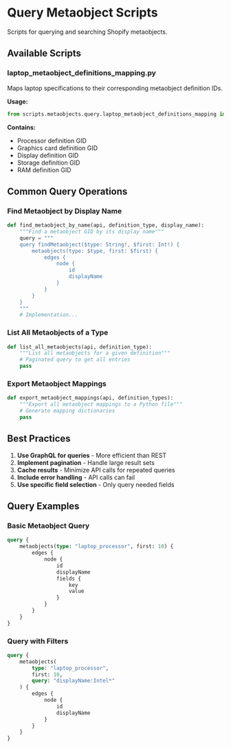# Query Metaobject Scripts

Scripts for querying and searching Shopify metaobjects.

## Available Scripts

### laptop_metaobject_definitions_mapping.py
Maps laptop specifications to their corresponding metaobject definition IDs.

**Usage:**
```python
from scripts.metaobjects.query.laptop_metaobject_definitions_mapping import LAPTOP_METAOBJECT_DEFINITIONS
```

**Contains:**
- Processor definition GID
- Graphics card definition GID  
- Display definition GID
- Storage definition GID
- RAM definition GID

## Common Query Operations

### Find Metaobject by Display Name
```python
def find_metaobject_by_name(api, definition_type, display_name):
    """Find a metaobject GID by its display name"""
    query = """
    query findMetaobject($type: String!, $first: Int!) {
        metaobjects(type: $type, first: $first) {
            edges {
                node {
                    id
                    displayName
                }
            }
        }
    }
    """
    # Implementation...
```

### List All Metaobjects of a Type
```python
def list_all_metaobjects(api, definition_type):
    """List all metaobjects for a given definition"""
    # Paginated query to get all entries
    pass
```

### Export Metaobject Mappings
```python
def export_metaobject_mappings(api, definition_types):
    """Export all metaobject mappings to a Python file"""
    # Generate mapping dictionaries
    pass
```

## Best Practices

1. **Use GraphQL for queries** - More efficient than REST
2. **Implement pagination** - Handle large result sets
3. **Cache results** - Minimize API calls for repeated queries
4. **Include error handling** - API calls can fail
5. **Use specific field selection** - Only query needed fields

## Query Examples

### Basic Metaobject Query
```graphql
query {
    metaobjects(type: "laptop_processor", first: 10) {
        edges {
            node {
                id
                displayName
                fields {
                    key
                    value
                }
            }
        }
    }
}
```

### Query with Filters
```graphql
query {
    metaobjects(
        type: "laptop_processor",
        first: 10,
        query: "displayName:Intel*"
    ) {
        edges {
            node {
                id
                displayName
            }
        }
    }
}
```